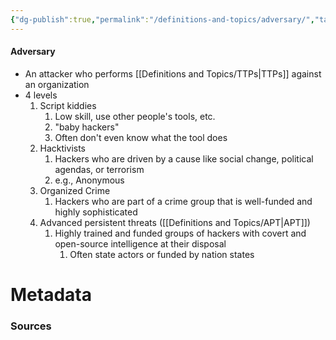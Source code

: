 ```yaml
---
{"dg-publish":true,"permalink":"/definitions-and-topics/adversary/","tags":["defs_soc"]}
---
```


#### Adversary
- An attacker who performs [[Definitions and Topics/TTPs\|TTPs]] against an organization
-  4 levels
	1.  Script kiddies
		1.  Low skill, use other people's tools, etc.
		2.  "baby hackers"
		3.  Often don't even know what the tool does
	2.  Hacktivists
		1.  Hackers who are driven by a cause like social change, political agendas, or terrorism
		2.  e.g., Anonymous
	3.  Organized Crime
		1.  Hackers who are part of a crime group that is well-funded and highly sophisticated
	4.  Advanced persistent threats ([[Definitions and Topics/APT\|APT]])
		1.  Highly trained and funded groups of hackers with covert and open-source intelligence at their disposal
			1.  Often state actors or funded by nation states






# Metadata

### Sources